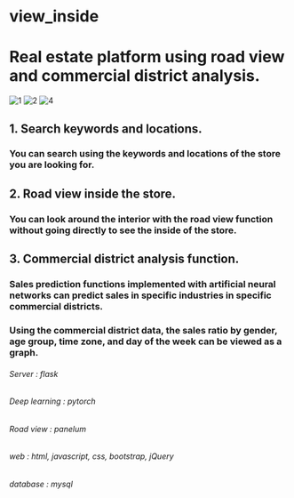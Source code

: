 # view_inside
# Real estate platform using road view and commercial district analysis.
![1](https://user-images.githubusercontent.com/62427558/140650944-1d48d67b-b206-41c1-a73a-155d31ea6773.png)
![2](https://user-images.githubusercontent.com/62427558/140650989-0e869b78-a2e4-443b-a863-2d89a65c94eb.png)
![4](https://user-images.githubusercontent.com/62427558/140651314-562a6c1c-43cf-4722-8dfb-1ea0363553a3.png)

## 1. Search keywords and locations.
### You can search using the keywords and locations of the store you are looking for.

## 2. Road view inside the store.
### You can look around the interior with the road view function without going directly to see the inside of the store.

## 3. Commercial district analysis function.
### Sales prediction functions implemented with artificial neural networks can predict sales in specific industries in specific commercial districts.
### Using the commercial district data, the sales ratio by gender, age group, time zone, and day of the week can be viewed as a graph.

###### Server : flask
###### Deep learning : pytorch
###### Road view : panelum
###### web : html, javascript, css, bootstrap, jQuery
###### database : mysql
